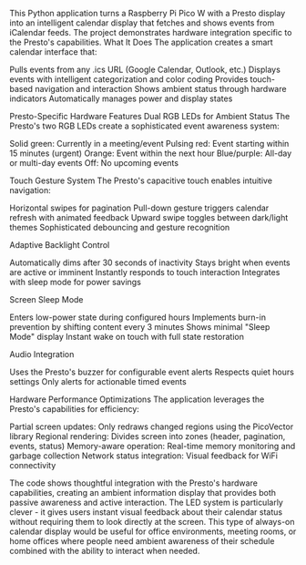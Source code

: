 This Python application turns a Raspberry Pi Pico W with a Presto display into an intelligent calendar display that fetches and shows events from iCalendar feeds. The project demonstrates hardware integration specific to the Presto's capabilities.
What It Does
The application creates a smart calendar interface that:

Pulls events from any .ics URL (Google Calendar, Outlook, etc.)
Displays events with intelligent categorization and color coding
Provides touch-based navigation and interaction
Shows ambient status through hardware indicators
Automatically manages power and display states

Presto-Specific Hardware Features
Dual RGB LEDs for Ambient Status
The Presto's two RGB LEDs create a sophisticated event awareness system:

Solid green: Currently in a meeting/event
Pulsing red: Event starting within 15 minutes (urgent)
Orange: Event within the next hour
Blue/purple: All-day or multi-day events
Off: No upcoming events

Touch Gesture System
The Presto's capacitive touch enables intuitive navigation:

Horizontal swipes for pagination
Pull-down gesture triggers calendar refresh with animated feedback
Upward swipe toggles between dark/light themes
Sophisticated debouncing and gesture recognition

Adaptive Backlight Control

Automatically dims after 30 seconds of inactivity
Stays bright when events are active or imminent
Instantly responds to touch interaction
Integrates with sleep mode for power savings

Screen Sleep Mode

Enters low-power state during configured hours
Implements burn-in prevention by shifting content every 3 minutes
Shows minimal "Sleep Mode" display
Instant wake on touch with full state restoration

Audio Integration

Uses the Presto's buzzer for configurable event alerts
Respects quiet hours settings
Only alerts for actionable timed events

Hardware Performance Optimizations
The application leverages the Presto's capabilities for efficiency:

Partial screen updates: Only redraws changed regions using the PicoVector library
Regional rendering: Divides screen into zones (header, pagination, events, status)
Memory-aware operation: Real-time memory monitoring and garbage collection
Network status integration: Visual feedback for WiFi connectivity

The code shows thoughtful integration with the Presto's hardware capabilities, creating an ambient information display that provides both passive awareness and active interaction. The LED system is particularly clever - it gives users instant visual feedback about their calendar status without requiring them to look directly at the screen.
This type of always-on calendar display would be useful for office environments, meeting rooms, or home offices where people need ambient awareness of their schedule combined with the ability to interact when needed.
